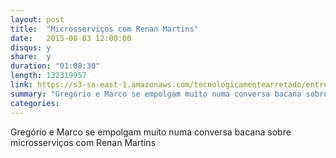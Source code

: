```yaml
---
layout: post
title:  "Microsserviços com Renan Martins"
date:   2015-08-03 12:00:00
disqus: y
share:  y
duration: "01:08:30"
length: 132319957
link: https://s3-sa-east-1.amazonaws.com/tecnologicamentearretado/entrevistas/014-renan_martins/014-renan_martins.m4a
summary: "Gregório e Marco se empolgam muito numa conversa bacana sobre microsserviços com Renan Martins"
categories: 
---
```


Gregório e Marco se empolgam muito numa conversa bacana sobre microsserviços com Renan Martins

<audio src="https://s3-sa-east-1.amazonaws.com/tecnologicamentearretado/entrevistas/014-renan_martins/014-renan_martins.m4a" preload="none" />

Baixe o áudio desta conversa [aqui](https://s3-sa-east-1.amazonaws.com/tecnologicamentearretado/entrevistas/014-renan_martins/014-renan_martins.m4a).

Entrevista por [Gregório Melo](https://twitter.com/gregoriomelo) e [Marco Valtas](https://twitter.com/mavcunha)

Músicas de entrada e saída por [Marco Valtas](https://twitter.com/mavcunha)

Notas:

- Renan na Internet:
  - [Twitter](https://twitter.com/renan89)
  - [GitHub](https://github.com/renanmartins)
- [Minas Testing Conference](http://www.minastestingconference.com.br/)
- [Building Microservices](http://shop.oreilly.com/product/0636920033158.do)
- [Artigos do Martin Fowler sobre microsserviços](http://martinfowler.com/tags/microservices.html)
- [SimianArmy](https://github.com/Netflix/SimianArmy)
- [Lei de Conway](http://www.thoughtworks.com/pt/insights/blog/demystifying-conways-law)
- [Consumer Driven Contracts](http://martinfowler.com/articles/consumerDrivenContracts.html)
- Ferramentas para testes:
  - [Pacto](https://github.com/thoughtworks/pacto)
  - [Pact](https://github.com/realestate-com-au/pact)
  - [Mountebank](http://www.mbtest.org/docs/gettingStarted)
- [TechRadar](http://thoughtworks.com/radar)
